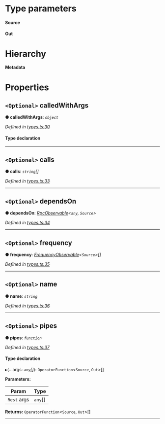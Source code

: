 

# Type parameters
#### Source 
#### Out 
# Hierarchy

**Metadata**

# Properties

<a id="calledwithargs"></a>

## `<Optional>` calledWithArgs

**● calledWithArgs**: *`object`*

*Defined in [types.ts:30](https://github.com/paritytech/js-libs/blob/4893e97/packages/light.js/src/types.ts#L30)*

#### Type declaration

[key: `string`]: `ReplaySubject`<`Out`>

___
<a id="calls"></a>

## `<Optional>` calls

**● calls**: *`string`[]*

*Defined in [types.ts:33](https://github.com/paritytech/js-libs/blob/4893e97/packages/light.js/src/types.ts#L33)*

___
<a id="dependson"></a>

## `<Optional>` dependsOn

**● dependsOn**: *[RpcObservable](_types_.rpcobservable.md)<`any`, `Source`>*

*Defined in [types.ts:34](https://github.com/paritytech/js-libs/blob/4893e97/packages/light.js/src/types.ts#L34)*

___
<a id="frequency"></a>

## `<Optional>` frequency

**● frequency**: *[FrequencyObservable](_types_.frequencyobservable.md)<`Source`>[]*

*Defined in [types.ts:35](https://github.com/paritytech/js-libs/blob/4893e97/packages/light.js/src/types.ts#L35)*

___
<a id="name"></a>

## `<Optional>` name

**● name**: *`string`*

*Defined in [types.ts:36](https://github.com/paritytech/js-libs/blob/4893e97/packages/light.js/src/types.ts#L36)*

___
<a id="pipes"></a>

## `<Optional>` pipes

**● pipes**: *`function`*

*Defined in [types.ts:37](https://github.com/paritytech/js-libs/blob/4893e97/packages/light.js/src/types.ts#L37)*

#### Type declaration
▸(...args: *`any`[]*): `OperatorFunction`<`Source`, `Out`>[]

**Parameters:**

| Param | Type |
| ------ | ------ |
| `Rest` args | `any`[] |

**Returns:** `OperatorFunction`<`Source`, `Out`>[]

___

